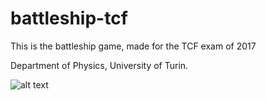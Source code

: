 # battleship-tcf

This is the battleship game, made for the TCF exam of 2017

Department of Physics, University of Turin.

![alt text](http://www.studyintorino.it/wp-content/uploads/logo-unito_imagefull.jpg "Università di Torino")